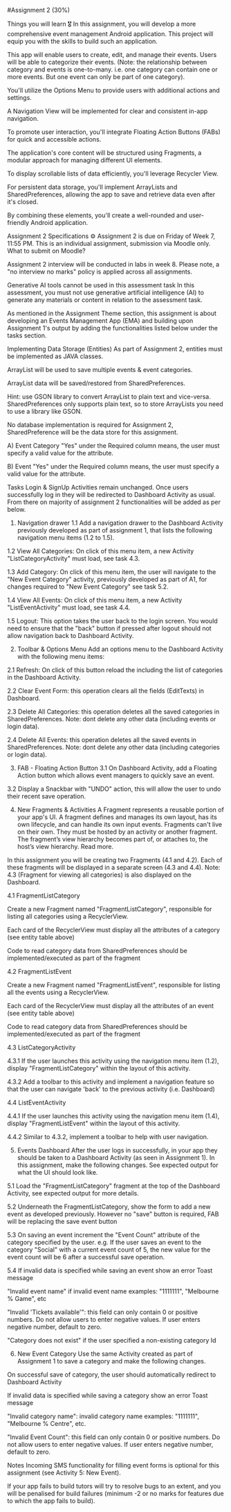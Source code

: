 #Assignment 2 (30%)

Things you will learn 🎖️
In this assignment, you will develop a more comprehensive event management Android application. This project will equip you with the skills to build such an application.

This app will enable users to create, edit, and manage their events. Users will be able to categorize their events. (Note: the relationship between category and events is one-to-many. i.e. one category can contain one or more events. But one event can only be part of one category).

You'll utilize the Options Menu to provide users with additional actions and settings. 

A Navigation View will be implemented for clear and consistent in-app navigation. 

To promote user interaction, you'll integrate Floating Action Buttons (FABs) for quick and accessible actions. 

The application's core content will be structured using Fragments, a modular approach for managing different UI elements. 

To display scrollable lists of data efficiently, you'll leverage Recycler View. 

For persistent data storage, you'll implement ArrayLists and SharedPreferences, allowing the app to save and retrieve data even after it's closed. 

By combining these elements, you'll create a well-rounded and user-friendly Android application.

Assignment 2 Specifications ⚙️
Assignment 2 is due on Friday of Week 7, 11:55 PM. This is an individual assignment, submission via Moodle only. What to submit on Moodle?

Assignment 2 interview will be conducted in labs in week 8. Please note, a "no interview no marks" policy is applied across all assignments.

Generative AI tools cannot be used in this assessment task
In this assessment, you must not use generative artificial intelligence (AI) to generate any materials or content in relation to the assessment task.

As mentioned in the Assignment Theme section, this assignment is about developing an Events Management App (EMA) and building upon Assignment 1's output by adding the functionalities listed below under the tasks section.

Implementing Data Storage (Entities)
As part of Assignment 2, entities must be implemented as JAVA classes.

ArrayList will be used to save multiple events & event categories.

ArrayList data will be saved/restored from SharedPreferences. 

Hint: use GSON library to convert ArrayList to plain text and vice-versa. SharedPreferences only supports plain text, so to store ArrayLists you need to use a library like GSON.

No database implementation is required for Assignment 2, SharedPreference will be the data store for this assignment.

A) Event Category
"Yes" under the Required column means, the user must specify a valid value for the attribute.



B) Event 
"Yes" under the Required column means, the user must specify a valid value for the attribute.



Tasks
Login & SignUp Activities remain unchanged. Once users successfully log in they will be redirected to Dashboard Activity as usual. From there on majority of assignment 2 functionalities will be added as per below.

1) Navigation drawer
1.1 Add a navigation drawer to the Dashboard Activity previously developed as part of assignment 1, that lists the following navigation menu items (1.2 to 1.5).

1.2 View All Categories: On click of this menu item, a new Activity "ListCategoryActivity" must load, see task 4.3.

1.3 Add Category: On click of this menu item, the user will navigate to the "New Event Category" activity, previously developed as part of A1, for changes required to "New Event Category" see task 5.2.

1.4 View All Events: On click of this menu item, a new Activity "ListEventActivity" must load, see task 4.4.

1.5 Logout: This option takes the user back to the login screen. You would need to ensure that the "back" button if pressed after logout should not allow navigation back to Dashboard Activity.


2) Toolbar & Options Menu
Add an options menu to the Dashboard Activity with the following menu items:

2.1 Refresh: On click of this button reload the including the list of categories in the Dashboard Activity.

2.2 Clear Event Form: this operation clears all the fields (EditTexts) in Dashboard.

2.3 Delete All Categories: this operation deletes all the saved categories in SharedPreferences. Note: dont delete any other data (including events or login data).

2.4 Delete All Events: this operation deletes all the saved events in SharedPreferences. Note: dont delete any other data (including categories or login data).


3) FAB - Floating Action Button
3.1 On Dashboard Activity, add a Floating Action button which allows event managers to quickly save an event. 

3.2 Display a Snackbar with "UNDO" action, this will allow the user to undo their recent save operation.


4) New Fragments & Activities
A Fragment represents a reusable portion of your app's UI. A fragment defines and manages its own layout, has its own lifecycle, and can handle its own input events. Fragments can't live on their own. They must be hosted by an activity or another fragment. The fragment’s view hierarchy becomes part of, or attaches to, the host’s view hierarchy. Read more.

In this assignment you will be creating two Fragments (4.1 and 4.2). Each of these fragments will be displayed in a separate screen (4.3 and 4.4). Note: 4.3 (Fragment for viewing all categories) is also displayed on the Dashboard. 

4.1 FragmentListCategory

Create a new Fragment named "FragmentListCategory", responsible for listing all categories using a RecyclerView.

Each card of the RecyclerView must display all the attributes of a category (see entity table above)

Code to read category data from SharedPreferences should be implemented/executed as part of the fragment

4.2 FragmentListEvent

Create a new Fragment named "FragmentListEvent", responsible for listing all the events using a RecyclerView.

Each card of the RecyclerView must display all the attributes of an event (see entity table above)

Code to read category data from SharedPreferences should be implemented/executed as part of the fragment

4.3 ListCategoryActivity

4.3.1 If the user launches this activity using the navigation menu item (1.2), display "FragmentListCategory" within the layout of this activity. 

4.3.2 Add a toolbar to this activity and implement a navigation feature so that the user can navigate 'back' to the previous activity (i.e. Dashboard)

4.4 ListEventActivity

4.4.1 If the user launches this activity using the navigation menu item (1.4), display "FragmentListEvent" within the layout of this activity.

4.4.2 Similar to 4.3.2, implement a toolbar to help with user navigation.

5) Events Dashboard
After the user logs in successfully, in your app they should be taken to a Dashboard Activity (as seen in Assignment 1). In this assignment, make the following changes. See expected output for what the UI should look like.

5.1 Load the "FragmentListCategory" fragment at the top of the Dashboard Activity, see expected output for more details.

5.2 Underneath the FragmentListCategory, show the form to add a new event as developed previously. However no "save" button is required, FAB will be replacing the save event button

5.3 On saving an event increment the "Event Count" attribute of the category specified by the user. e.g. If the user saves an event to the category "Social" with a current event count of 5, the new value for the event count will be 6 after a successful save operation.

5.4 If invalid data is specified while saving an event show an error Toast message 

"Invalid event name" if invalid event name examples: "1111111", "Melbourne % Game", etc

"Invalid 'Tickets available'": this field can only contain 0 or positive numbers. Do not allow users to enter negative values. If user enters negative number, default to zero.

"Category does not exist" if the user specified a non-existing category Id

6) New Event Category
Use the same Activity created as part of Assignment 1 to save a category and make the following changes.

On successful save of category, the user should automatically redirect to Dashboard Activity 

If invalid data is specified while saving a category show an error Toast message 

"Invalid category name": invalid category name examples: "1111111", "Melbourne % Centre", etc. 

"Invalid Event Count": this field can only contain 0 or positive numbers. Do not allow users to enter negative values. If user enters negative number, default to zero.


Notes
Incoming SMS functionality for filling event forms is optional for this assignment (see Activity 5: New Event).

If your app fails to build tutors will try to resolve bugs to an extent, and you will be penalised for build failures (minimum -2 or no marks for features due to which the app fails to build).
